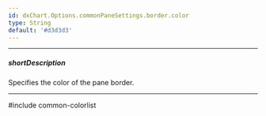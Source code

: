 ```yaml
---
id: dxChart.Options.commonPaneSettings.border.color
type: String
default: '#d3d3d3'
---
```

---
##### shortDescription
Specifies the color of the pane border.

---
#include common-colorlist